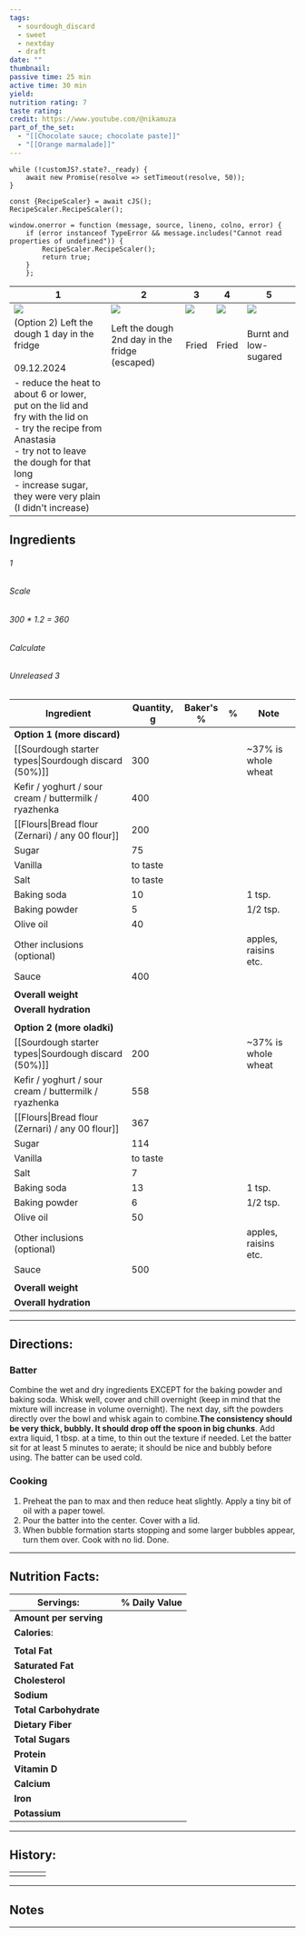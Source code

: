 ```yaml
---
tags:
  - sourdough_discard
  - sweet
  - nextday
  - draft
date: ""
thumbnail: 
passive time: 25 min
active time: 30 min
yield: 
nutrition rating: 7
taste rating: 
credit: https://www.youtube.com/@nikamuza
part_of_the_set:
  - "[[Chocolate sauce; chocolate paste]]"
  - "[[Orange marmalade]]"
---
```

```dataviewjs
while (!customJS?.state?._ready) { 
	await new Promise(resolve => setTimeout(resolve, 50)); 
} 

const {RecipeScaler} = await cJS();
RecipeScaler.RecipeScaler();

window.onerror = function (message, source, lineno, colno, error) {
	if (error instanceof TypeError && message.includes("Cannot read properties of undefined")) {
		RecipeScaler.RecipeScaler();
		return true;
	}
    };
```

| 1                                                                                                                                                                                                                                   | 2                                                                                                                                                                                                                                   | 3                                                                                                                                                                                                                                   | 4                                                                                                                                                                                                                                   | 5                                                                                                                                                                                                                                    |
| ----------------------------------------------------------------------------------------------------------------------------------------------------------------------------------------------------------------------------------- | ----------------------------------------------------------------------------------------------------------------------------------------------------------------------------------------------------------------------------------- | ----------------------------------------------------------------------------------------------------------------------------------------------------------------------------------------------------------------------------------- | ----------------------------------------------------------------------------------------------------------------------------------------------------------------------------------------------------------------------------------- | ------------------------------------------------------------------------------------------------------------------------------------------------------------------------------------------------------------------------------------ |
| ![](https://lh3.googleusercontent.com/pw/AP1GczNRQ_7eJ1CLV4sO06tbty0x_2AOs4VN0xwAQRYJblPOAiSiY3cZ71WRd7mMZ4B2nt6lq77jXeXEJHkLIb8cW2Kw-CKZ4tEVbqAmy7RKJ3FCPToPfjh6bTjp1vBrZbEDzFv5rISoGm8y8tJaoNVItcw2=w644-h858-s-no-gm?authuser=0) | ![](https://lh3.googleusercontent.com/pw/AP1GczPvbP-7JkaG2jzX9KL845aB00KEBKPevhVDE0F-tiuMXz2Cy2fW_O3-2pdeueCg6YJ7SqC4LT-1skc0ujsiRe97GA0qaO2Wf3uF5E3qt3MaZIx83O4WnyHCXqkSaz-5LvszSKsK3tx69BkmvrMeQPOs=w644-h858-s-no-gm?authuser=0) | ![](https://lh3.googleusercontent.com/pw/AP1GczPwkHy4hnM9V7egWXmiqPZfOnXzv12dHYbv-OSYPV9W9YYcYJVeWWhKW9vWywX6S2lW5U3h88CPC-6Cla1cL3H1M1oHYJpkFA9-ijIXM2oH80DCI_gfRPt0gu1LklTMAreAw3FOyKhCin_me_V4Ux0G=w644-h858-s-no-gm?authuser=0) | ![](https://lh3.googleusercontent.com/pw/AP1GczNqMi2vzWe3egh2TZJtFK5FYNaQFb9E4MT_kajGnJF3yxSp09abVMJWbZWB9CZhJiq4UNKyVDRdjvxOgAXnORFHCY3phJWDJhDYPzCoxa_81o7FVJhcS4IWzI5BLZb7-aArGsC7l7V3nfl0wdzHFsoo=w644-h858-s-no-gm?authuser=0) | ![](https://lh3.googleusercontent.com/pw/AP1GczMVCblyoXz4MfjNYNvmdakHjrneVNmJ_sVVZo1icxi-y2jCQJwpMArAFJmrNLRCljlgccSTbW5a3LcNsJZM0Rj9drpm-5XTL-8_Ut9F8l_Q0lMZti-PRld-keJ18rimhssgl5vIwT5QtgwOe2Ju2EMe=w1145-h858-s-no-gm?authuser=0) |
| (Option 2) Left the dough 1 day in the fridge<br><br>09.12.2024                                                                                                                                                                     | Left the dough 2nd day in the fridge (escaped)                                                                                                                                                                                      | Fried                                                                                                                                                                                                                               | Fried                                                                                                                                                                                                                               | Burnt and low-sugared                                                                                                                                                                                                                |
| - reduce the heat to about 6 or lower, put on the lid and fry with the lid on<br>- try the recipe from Anastasia<br>- try not to leave the dough for that long<br>- increase sugar, they were very plain (I didn't increase)        |                                                                                                                                                                                                                                     |                                                                                                                                                                                                                                     |                                                                                                                                                                                                                                     |                                                                                                                                                                                                                                      |

## Ingredients

###### 1
###### Scale
###### 300 * 1.2 = 360
###### Calculate
###### Unreleased 3

| Ingredient                                            | Quantity, g | Baker's % | %   | Note                 |
| ----------------------------------------------------- | ----------- | --------- | --- | -------------------- |
| **Option 1 (more discard)**                           |             |           |     |                      |
| [[Sourdough starter types\|Sourdough discard (50%)]]  | 300         |           |     | ~37% is whole wheat  |
| Kefir / yoghurt / sour cream / buttermilk / ryazhenka | 400         |           |     |                      |
| [[Flours\|Bread flour (Zernari) / any 00 flour]]      | 200         |           |     |                      |
| Sugar                                                 | 75          |           |     |                      |
| Vanilla                                               | to taste    |           |     |                      |
| Salt                                                  | to taste    |           |     |                      |
| Baking soda                                           | 10          |           |     | 1 tsp.               |
| Baking powder                                         | 5           |           |     | 1/2 tsp.             |
| Olive oil                                             | 40          |           |     |                      |
| Other inclusions (optional)                           |             |           |     | apples, raisins etc. |
| Sauce                                                 | 400         |           |     |                      |
|                                                       |             |           |     |                      |
| **Overall weight**                                    |             |           |     |                      |
| **Overall hydration**                                 |             |           |     |                      |
|                                                       |             |           |     |                      |
| **Option 2 (more oladki)**                            |             |           |     |                      |
| [[Sourdough starter types\|Sourdough discard (50%)]]  | 200         |           |     | ~37% is whole wheat  |
| Kefir / yoghurt / sour cream / buttermilk / ryazhenka | 558         |           |     |                      |
| [[Flours\|Bread flour (Zernari) / any 00 flour]]      | 367         |           |     |                      |
| Sugar                                                 | 114         |           |     |                      |
| Vanilla                                               | to taste    |           |     |                      |
| Salt                                                  | 7           |           |     |                      |
| Baking soda                                           | 13          |           |     | 1 tsp.               |
| Baking powder                                         | 6           |           |     | 1/2 tsp.             |
| Olive oil                                             | 50          |           |     |                      |
| Other inclusions (optional)                           |             |           |     | apples, raisins etc. |
| Sauce                                                 | 500         |           |     |                      |
|                                                       |             |           |     |                      |
| **Overall weight**                                    |             |           |     |                      |
| **Overall hydration**                                 |             |           |     |                      |




---
## Directions:

### Batter

Combine the wet and dry ingredients EXCEPT for the baking powder and baking soda. Whisk well, cover and chill overnight (keep in mind that the mixture will increase in volume overnight). The next day, sift the powders directly over the bowl and whisk again to combine.**The consistency should be very thick, bubbly. It should drop off the spoon in big chunks**. Add extra liquid, 1 tbsp. at a time, to thin out the texture if needed. Let the batter sit for at least 5 minutes to aerate; it should be nice and bubbly before using. The batter can be used cold. 

### Cooking

1. Preheat the pan to max and then reduce heat slightly. Apply a tiny bit of oil with a paper towel.
2. Pour the batter into the center. Cover with a lid.
3. When bubble formation starts stopping and some larger bubbles appear, turn them over. Cook with no lid. Done.

---
## Nutrition Facts:

| **Servings:**          |       | % Daily Value |
| ---------------------- | ----- | ------------- |
| **Amount per serving** |       |               |
| **Calories**:          |       |               |
|                        |       |               |
| **Total Fat**          |       |               |
| **Saturated Fat**      |       |               |
| **Cholesterol**        |       |               |
| **Sodium**             |       |               |
| **Total Carbohydrate** |       |               |
| **Dietary Fiber**      |       |               |
| **Total Sugars**       |       |               |
| **Protein**            |       |               |
| **Vitamin D**          |       |               |
| **Calcium**            |       |               |
| **Iron**               |       |               |
| **Potassium**          |       |               |

---
## History:

|     |                   |                   |                   |
| --- | ----------------- | ----------------- | ----------------- |
|     |                   |                   |                   |


---
## Notes


>

---



